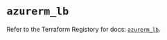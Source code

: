 # `azurerm_lb`

Refer to the Terraform Registory for docs: [`azurerm_lb`](https://registry.terraform.io/providers/hashicorp/azurerm/3.62.0/docs/resources/lb).
